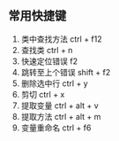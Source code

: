 ## 常用快捷键
1. 类中查找方法 ctrl + f12
2. 查找类 ctrl + n
3. 快速定位错误 f2 
4. 跳转至上个错误 shift + f2
5. 删除选中行 ctrl + y
6. 剪切 ctrl + x
7. 提取变量 ctrl + alt + v
8. 提取方法 ctrl + alt + m
9. 变量重命名 ctrl + f6
